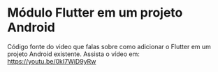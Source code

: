 # Módulo Flutter em um projeto Android
Código fonte do video que falas sobre como adicionar o Flutter em um projeto Android existente. Assista o vídeo em: https://youtu.be/0kI7WiD9yRw
